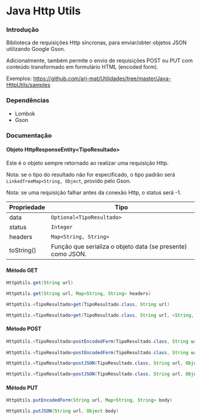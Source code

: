 # Java Http Utils

### Introdução

Biblioteca de requisições Http síncronas, para enviar/obter objetos JSON utilizando Google Gson.

Adicionalmente, também permite o envio de requisições POST ou PUT com conteúdo transformado em formulário HTML (encoded form).

Exemplos: https://github.com/arj-mat/Utilidades/tree/master/Java-HttpUtils/samples

### Dependências

- Lombok
- Gson

### Documentação

#### Objeto HttpResponseEntity&lt;TipoResultado>

Este é o objeto sempre retornado ao realizar uma requisição Http.

Nota: se o tipo do resultado não for especificado, o tipo padrão será `LinkedTreeMap<String, Object`, provido pelo Gson.

Nota: se uma requisição falhar antes da conexão Http, o status será -1.

| Propriedade | Tipo                                                        |
| :---------- | ----------------------------------------------------------- |
| data        | `Optional<TipoResultado>`                                   |
| status      | `Integer`                                                   |
| headers     | `Map<String, String>`                                       |
| toString()  | Função que serializa o objeto data (se presente) como JSON. |

#### Método GET

```java
HttpUtils.get(String url)

HttpUtils.get(String url, Map<String, String> headers)

HttpUtils.<TipoResultado>get(TipoResultado.class, String url)

HttpUtils.<TipoResultado>get(TipoResultado.class, String url, <String, String> headers)
```

#### Método POST

```java
HttpUtils.<TipoResultado>postEncodedForm(TipoResultado.class, String url, Map<String, String> body)
    
HttpUtils.<TipoResultado>postEncodedForm(TipoResultado.class, String url, Map<String, String> body, Map<String, String> headers)
```

 ```java
 HttpUtils.<TipoResultado>postJSON(TipoResultado.class, String url, Object body)
 
 HttpUtils.<TipoResultado>postJSON(TipoResultado.class, String url, Object body, Map<String, String> headers)
 ```

#### Método PUT

```java
HttpUtils.putEncodedForm(String url, Map<String, String> body)
```

```java
HttpUtils.putJSON(String url, Object body)
```

